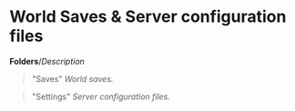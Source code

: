 # World Saves & Server configuration files
**Folders**/*Description*
> "Saves" *World saves.*


> "Settings" *Server configuration files.*

